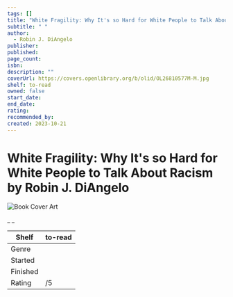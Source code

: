 ```yaml
---
tags: []
title: "White Fragility: Why It's so Hard for White People to Talk About Racism"
subtitle: " "
author:
  - Robin J. DiAngelo
publisher:
published:
page_count:
isbn:
description: ""
coverUrl: https://covers.openlibrary.org/b/olid/OL26810577M-M.jpg
shelf: to-read
owned: false
start_date:
end_date:
rating:
recommended_by:
created: 2023-10-21
---
```


# White Fragility: Why It's so Hard for White People to Talk About Racism by Robin J. DiAngelo

![Book Cover Art](https://covers.openlibrary.org/b/olid/OL26810577M-M.jpg)

_ _

| Shelf | to-read |
| --- | --- |
| Genre |  |
| Started |  |
| Finished |  |
| Rating | /5 |

